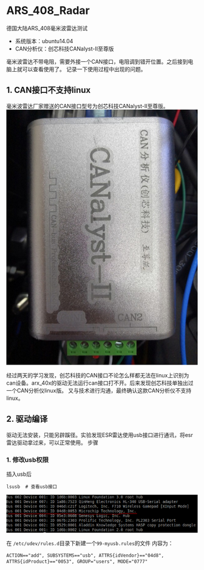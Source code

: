 # ARS_408_Radar
德国大陆ARS_408毫米波雷达测试
- 系统版本：ubuntu14.04
- CAN分析仪：创芯科技CANalyst-II至尊版


毫米波雷达不带电阻，需要外接一个CAN接口，电阻调到错开位置。之后接到电脑上就可以查看使用了。
记录一下使用过程中出现的问题。

## 1. CAN接口不支持linux
毫米波雷达厂家赠送的CAN接口型号为创芯科技CANalyst-II至尊版。
![img](img/canalyst_II.jpg)

经过两天的学习发现，创芯科技的CAN接口不论怎么样都无法在linux上识别为can设备。arx_40x的驱动无法运行can接口打不开。后来发现创芯科技单独出过一个CAN分析仪linux版。
又与技术进行沟通，最终确认这款CAN分析仪不支持linux。

## 2. 驱动编译
驱动无法安装，只能另辟蹊径。实验发现ESR雷达使用usb接口进行通讯，将esr雷达驱动拿过来，可以正常使用。
步骤
### 1. 修改usb权限
插入usb后
```shell
lsusb  # 查看usb接口
```
![img](img/lsusb_.png)

在
`/etc/udev/rules.d`目录下新建一个`99-myusb.rules`的文件
内容为：
```shell
ACTION=="add", SUBSYSTEMS=="usb", ATTRS{idVendor}=="04d8", ATTRS{idProduct}=="0053", GROUP="users", MODE="0777"
```
